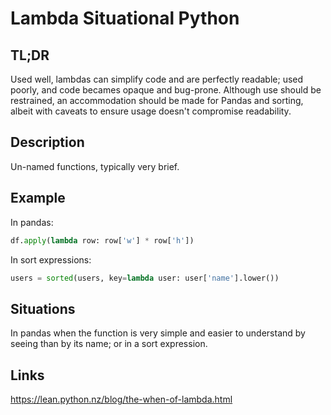 Lambda <a class="status situational">Situational Python</a>
======

TL;DR
-----

Used well, lambdas can simplify code and are perfectly readable; used poorly, and code becames opaque and bug-prone. Although use should be restrained, an accommodation should be made for Pandas and sorting, albeit with caveats to ensure usage doesn't compromise readability.

Description
-----------

Un-named functions, typically very brief.

Example
-------

In pandas:

```python
df.apply(lambda row: row['w'] * row['h'])
```

In sort expressions:

```python
users = sorted(users, key=lambda user: user['name'].lower())
```

Situations
----------

In pandas when the function is very simple and easier to understand by seeing than by its name; or in a sort expression.


Links
-----

https://lean.python.nz/blog/the-when-of-lambda.html
